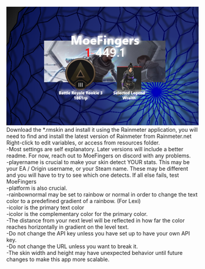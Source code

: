 ![Image](/socialpreview.png)
Download the *.rmskin and install it using the Rainmeter application, you will need to find and install the latest version of Rainmeter from Rainmeter.net <br>
Right-click to edit variables, or access from resources folder.<br>
-Most settings are self explanatory. Later versions will include a better readme. For now, reach out to MoeFingers on discord with any problems.<br>
-playername is crucial to make your skin detect YOUR stats. This may be your EA / Origin username, or your Steam name. These may be different and you will have to try to see which one detects. If all else fails, test MoeFingers<br>
-platform is also crucial.<br>
-rainbownormal may be set to rainbow or normal in order to change the text color to a predefined gradient of a rainbow. (For Lexi)<br>
-icolor is the primary text color<br>
-icolor is the complementary color for the primary color.<br>
-The distance from your next level will be reflected in how far the color reaches horizontally in gradient on the level text.<br>
-Do not change the API key unless you have set up to have your own API key.<br>
-Do not change the URL unless you want to break it.<br>
-The skin width and height may have unexpected behavior until future changes to make this app more scalable.<br>
